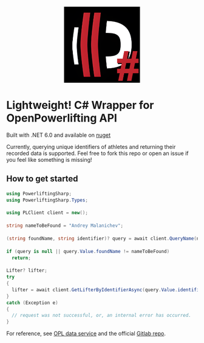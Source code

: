 <p align="center">
  <img src="PowerliftingSharp.png" alt="PowerliftingSharp" width=200 class="center"/>
</p>

# Lightweight! C# Wrapper for OpenPowerlifting API

Built with .NET 6.0 and available on [nuget](https://www.nuget.org/packages/PowerliftingSharp/1.1.0)


Currently, querying unique identifiers of athletes and returning their recorded data is supported.
Feel free to fork this repo or open an issue if you feel like something is missing!

## How to get started

```csharp
using PowerliftingSharp;
using PowerliftingSharp.Types;

using PLClient client = new();

string nameToBeFound = "Andrey Malanichev";

(string foundName, string identifier)? query = await client.QueryName(nameToBeFound);

if (query is null || query.Value.foundName != nameToBeFound)
  return;
  
Lifter? lifter;
try
{
  lifter = await client.GetLifterByIdentifierAsync(query.Value.identifier);
}
catch (Exception e)
{
  // request was not successful, or, an internal error has occurred.
}
```

For reference, see [OPL data service](https://openpowerlifting.gitlab.io/opl-csv/) and the official [Gitlab repo](https://gitlab.com/openpowerlifting/opl-data).
